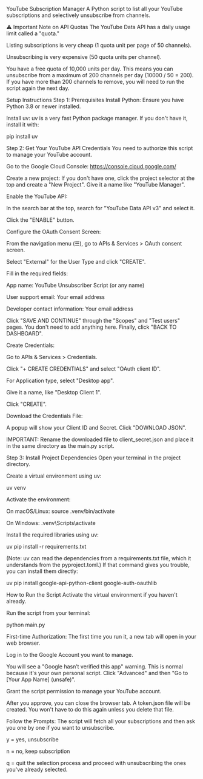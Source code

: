 YouTube Subscription Manager
A Python script to list all your YouTube subscriptions and selectively unsubscribe from channels.

⚠️ Important Note on API Quotas
The YouTube Data API has a daily usage limit called a "quota."

Listing subscriptions is very cheap (1 quota unit per page of 50 channels).

Unsubscribing is very expensive (50 quota units per channel).

You have a free quota of 10,000 units per day. This means you can unsubscribe from a maximum of 200 channels per day (10000 / 50 = 200). If you have more than 200 channels to remove, you will need to run the script again the next day.

Setup Instructions
Step 1: Prerequisites
Install Python: Ensure you have Python 3.8 or newer installed.

Install uv: uv is a very fast Python package manager. If you don't have it, install it with:

pip install uv

Step 2: Get Your YouTube API Credentials
You need to authorize this script to manage your YouTube account.

Go to the Google Cloud Console: https://console.cloud.google.com/

Create a new project: If you don't have one, click the project selector at the top and create a "New Project". Give it a name like "YouTube Manager".

Enable the YouTube API:

In the search bar at the top, search for "YouTube Data API v3" and select it.

Click the "ENABLE" button.

Configure the OAuth Consent Screen:

From the navigation menu (☰), go to APIs & Services > OAuth consent screen.

Select "External" for the User Type and click "CREATE".

Fill in the required fields:

App name: YouTube Unsubscriber Script (or any name)

User support email: Your email address

Developer contact information: Your email address

Click "SAVE AND CONTINUE" through the "Scopes" and "Test users" pages. You don't need to add anything here. Finally, click "BACK TO DASHBOARD".

Create Credentials:

Go to APIs & Services > Credentials.

Click "+ CREATE CREDENTIALS" and select "OAuth client ID".

For Application type, select "Desktop app".

Give it a name, like "Desktop Client 1".

Click "CREATE".

Download the Credentials File:

A popup will show your Client ID and Secret. Click "DOWNLOAD JSON".

IMPORTANT: Rename the downloaded file to client_secret.json and place it in the same directory as the main.py script.

Step 3: Install Project Dependencies
Open your terminal in the project directory.

Create a virtual environment using uv:

uv venv

Activate the environment:

On macOS/Linux: source .venv/bin/activate

On Windows: .venv\Scripts\activate

Install the required libraries using uv:

uv pip install -r requirements.txt

(Note: uv can read the dependencies from a requirements.txt file, which it understands from the pyproject.toml.) If that command gives you trouble, you can install them directly:

uv pip install google-api-python-client google-auth-oauthlib

How to Run the Script
Activate the virtual environment if you haven't already.

Run the script from your terminal:

python main.py

First-time Authorization: The first time you run it, a new tab will open in your web browser.

Log in to the Google Account you want to manage.

You will see a "Google hasn’t verified this app" warning. This is normal because it's your own personal script. Click "Advanced" and then "Go to [Your App Name] (unsafe)".

Grant the script permission to manage your YouTube account.

After you approve, you can close the browser tab. A token.json file will be created. You won't have to do this again unless you delete that file.

Follow the Prompts: The script will fetch all your subscriptions and then ask you one by one if you want to unsubscribe.

y = yes, unsubscribe

n = no, keep subscription

q = quit the selection process and proceed with unsubscribing the ones you've already selected.